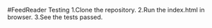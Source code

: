 #FeedReader Testing
1.Clone the repository.
2.Run the index.html in browser.
3.See the tests passed. 
